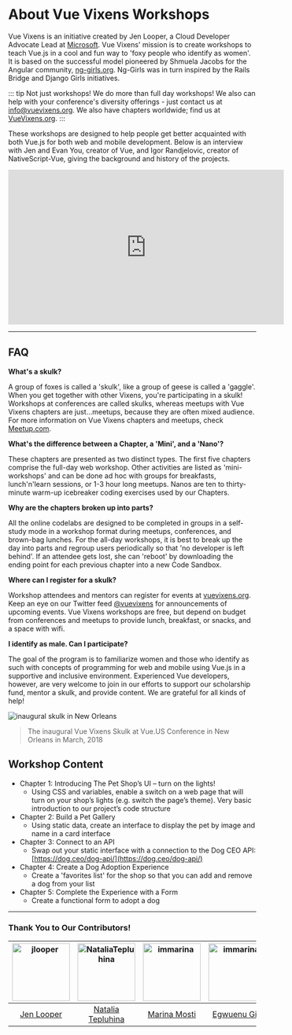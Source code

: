# About Vue Vixens Workshops

Vue Vixens is an initiative created by Jen Looper, a Cloud Developer Advocate Lead at [Microsoft](https://www.microsoft.com). Vue Vixens' mission is to create workshops to teach Vue.js in a cool and fun way to 'foxy people who identify as women'. It is based on the successful model pioneered by Shmuela Jacobs for the Angular community, [ng-girls.org](http://www.ng-girls.org). Ng-Girls was in turn inspired by the Rails Bridge and Django Girls initiatives.

::: tip Not just workshops!
We do more than full day workshops! We also can help with your conference's diversity offerings - just contact us at [info@vuevixens.org](mailto:info@vuevixens.org). We also have chapters worldwide; find us at [VueVixens.org](https://vuevixens.org).
:::

These workshops are designed to help people get better acquainted with both Vue.js for both web and mobile development. Below is an interview with Jen and Evan You, creator of Vue, and Igor Randjelovic, creator of NativeScript-Vue, giving the background and history of the projects.

<iframe width="560" height="315" src="https://www.youtube.com/embed/jFsmrudIFmI" frameborder="0" allow="autoplay; encrypted-media" allowfullscreen></iframe>

---

## FAQ

**What's a skulk?**

A group of foxes is called a 'skulk', like a group of geese is called a 'gaggle'. When you get together with other Vixens, you're participating in a skulk! Workshops at conferences are called skulks, whereas meetups with Vue Vixens chapters are just...meetups, because they are often mixed audience. For more information on Vue Vixens chapters and meetups, check [Meetup.com](https://www.meetup.com/vuevixens/).

**What's the difference between a Chapter, a 'Mini', and a 'Nano'?**

These chapters are presented as two distinct types. The first five chapters comprise the full-day web workshop. Other activities are listed as 'mini-workshops' and can be done ad hoc with groups for breakfasts, lunch'n'learn sessions, or 1-3 hour long meetups. Nanos are ten to thirty-minute warm-up icebreaker coding exercises used by our Chapters.

**Why are the chapters broken up into parts?**

All the online codelabs are designed to be completed in groups in a self-study mode in a workshop format during meetups, conferences, and brown-bag lunches. For the all-day workshops, it is best to break up the day into parts and regroup users periodically so that 'no developer is left behind'. If an attendee gets lost, she can 'reboot' by downloading the ending point for each previous chapter into a new Code Sandbox.

**Where can I register for a skulk?**

Workshop attendees and mentors can register for events at [vuevixens.org](https://www.vuevixens.org). Keep an eye on our Twitter feed [@vuevixens](http://www.twitter.com/vuevixens) for announcements of upcoming events. Vue Vixens workshops are free, but depend on budget from conferences and meetups to provide lunch, breakfast, or snacks, and a space with wifi.

**I identify as male. Can I participate?**

The goal of the program is to familiarize women and those who identify as such with concepts of programming for web and mobile using Vue.js in a supportive and inclusive environment. Experienced Vue developers, however, are very welcome to join in our efforts to support our scholarship fund, mentor a skulk, and provide content. We are grateful for all kinds of help!

![inaugural skulk in New Orleans](./images/inaugural_skulk.jpg)

> The inaugural Vue Vixens Skulk at Vue.US Conference in New Orleans in March, 2018

## Workshop Content

-   Chapter 1: Introducing The Pet Shop’s UI – turn on the lights!
    -   Using CSS and variables, enable a switch on a web page that will turn on your shop’s lights (e.g. switch the page’s theme). Very basic introduction to our project’s code structure
-   Chapter 2: Build a Pet Gallery
    -   Using static data, create an interface to display the pet by image and name in a card interface
-   Chapter 3: Connect to an API
    -   Swap out your static interface with a connection to the Dog CEO API: [https://dog.ceo/dog-api/](https://dog.ceo/dog-api/)
-   Chapter 4: Create a Dog Adoption Experience
    -   Create a 'favorites list' for the shop so that you can add and remove a dog from your list
-   Chapter 5: Complete the Experience with a Form
    -   Create a functional form to adopt a dog

---

### Thank You to Our Contributors!

| [<img alt="jlooper" src="https://avatars2.githubusercontent.com/u/1450004?v=4&s=117" width="117">](https://github.com/jlooper) | [<img alt="NataliaTepluhina" src="https://avatars0.githubusercontent.com/u/18719025?v=4&s=117" width="117">](https://github.com/NataliaTepluhina) | [<img alt="immarina" src="https://avatars2.githubusercontent.com/u/14843771?v=4&s=117" width="117">](https://github.com/immarina) | [<img alt="immarina" src="https://avatars2.githubusercontent.com/u/17781315?v=4&s=117" width="117">](https://github.com/lauragift21) |
| :----------------------------------------------------------------------------------------------------------------------------: | :-----------------------------------------------------------------------------------------------------------------------------------------------: | :-------------------------------------------------------------------------------------------------------------------------------: | :----------------------------------------------------------------------------------------------------------------------------------: |
|                                            [Jen Looper](https://github.com/jlooper)                                            |                                             [Natalia Tepluhina](https://github.com/NataliaTepluhina)                                              |                                            [Marina Mosti](https://github.com/immarina)                                            |                                            [Egwuenu Gift](https://github.com/lauragift21)                                            |
